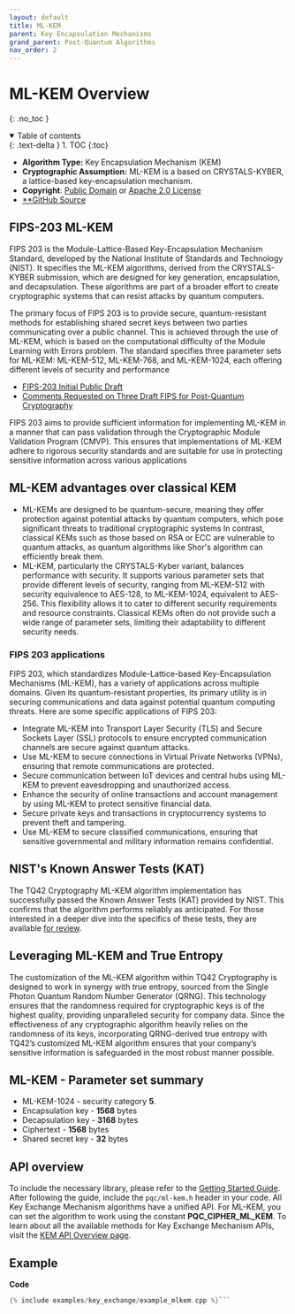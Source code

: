 ```yaml
---
layout: default
title: ML-KEM
parent: Key Encapsulation Mechanisms
grand_parent: Post-Quantum Algorithms
nav_order: 2
---
```


# **ML-KEM Overview**
{: .no_toc }

<details open markdown="block">
  <summary>
    Table of contents
  </summary>
  {: .text-delta }
1. TOC
{:toc}
</details>

- **Algorithm Type:** Key Encapsulation Mechanism (KEM)
- **Cryptographic Assumption:** ML-KEM is a based on CRYSTALS-KYBER, a lattice-based key-encapsulation mechanism.
- **Copyright**:  [Public Domain](https://creativecommons.org/public-domain/cc0/)
or [Apache 2.0 License](https://www.apache.org/licenses/LICENSE-2.0.html)
- [**GitHub Source](https://github.com/terra-quantum-public/tq42-pqc-oss/tree/main/src/mlkem)

## FIPS-203 ML-KEM

FIPS 203 is the Module-Lattice-Based Key-Encapsulation Mechanism Standard, developed by the National Institute of Standards and Technology (NIST). It specifies the ML-KEM algorithms, derived from the CRYSTALS-KYBER submission, which are designed for key generation, encapsulation, and decapsulation. These algorithms are part of a broader effort to create cryptographic systems that can resist attacks by quantum computers.

The primary focus of FIPS 203 is to provide secure, quantum-resistant methods for establishing shared secret keys between two parties communicating over a public channel. This is achieved through the use of ML-KEM, which is based on the computational difficulty of the Module Learning with Errors problem. The standard specifies three parameter sets for ML-KEM: ML-KEM-512, ML-KEM-768, and ML-KEM-1024, each offering different levels of security and performance  
- [FIPS-203 Initial Public Draft](https://csrc.nist.gov/pubs/fips/203/ipd)  
- [Comments Requested on Three Draft FIPS for Post-Quantum Cryptography](https://csrc.nist.gov/News/2023/three-draft-fips-for-post-quantum-cryptography)  

FIPS 203 aims to provide sufficient information for implementing ML-KEM in a manner that can pass validation through the Cryptographic Module Validation Program (CMVP). This ensures that implementations of ML-KEM adhere to rigorous security standards and are suitable for use in protecting sensitive information across various applications

## ML-KEM advantages over classical KEM
- ML-KEMs are designed to be quantum-secure, meaning they offer protection against potential attacks by quantum computers, which pose significant threats to traditional cryptographic systems  In contrast, classical KEMs such as those based on RSA or ECC are vulnerable to quantum attacks, as quantum algorithms like Shor's algorithm can efficiently break them.
- ML-KEM, particularly the CRYSTALS-Kyber variant, balances performance with security. It supports various parameter sets that provide different levels of security, ranging from ML-KEM-512 with security equivalence to AES-128, to ML-KEM-1024, equivalent to AES-256. This flexibility allows it to cater to different security requirements and resource constraints. Classical KEMs often do not provide such a wide range of parameter sets, limiting their adaptability to different security needs.

### FIPS 203 applications

FIPS 203, which standardizes Module-Lattice-based Key-Encapsulation Mechanisms (ML-KEM), has a variety of applications across multiple domains. Given its quantum-resistant properties, its primary utility is in securing communications and data against potential quantum computing threats. Here are some specific applications of FIPS 203:
-   Integrate ML-KEM into Transport Layer Security (TLS) and Secure Sockets Layer (SSL) protocols to ensure encrypted communication channels are secure against quantum attacks.    
-   Use ML-KEM to secure connections in Virtual Private Networks (VPNs), ensuring that remote communications are protected.    
-   Secure communication between IoT devices and central hubs using ML-KEM to prevent eavesdropping and unauthorized access.
-   Enhance the security of online transactions and account management by using ML-KEM to protect sensitive financial data.
-   Secure private keys and transactions in cryptocurrency systems to prevent theft and tampering.
-   Use ML-KEM to secure classified communications, ensuring that sensitive governmental and military information remains confidential.


## NIST's Known Answer Tests (KAT)
The TQ42 Cryptography ML-KEM algorithm implementation has successfully passed the Known Answer Tests (KAT) provided by NIST. This confirms that the algorithm performs reliably as anticipated. For those interested in a deeper dive into the specifics of these tests, they are available [for review](https://github.com/terra-quantum-public/tq42-pqc-oss/tree/main/test/mlkem).

## Leveraging ML-KEM and True Entropy
The customization of the ML-KEM algorithm within TQ42 Cryptography is designed to work in synergy with true entropy, sourced from the Single Photon Quantum Random Number Generator (QRNG). This technology ensures that the randomness required for cryptographic keys is of the highest quality, providing unparalleled security for company data. Since the effectiveness of any cryptographic algorithm heavily relies on the randomness of its keys, incorporating QRNG-derived true entropy with TQ42’s customized ML-KEM algorithm ensures that your company’s sensitive information is safeguarded in the most robust manner possible.

## ML-KEM - Parameter set summary

- ML-KEM-1024 - security category **5**.
- Encapsulation key -  **1568** bytes
- Decapsulation key - **3168** bytes
- Ciphertext - **1568** bytes
- Shared secret key - **32** bytes



## API overview

To include the necessary library, please refer to the [Getting Started Guide](../../getting_started.html).
After following the guide, include the ``pqc/ml-kem.h`` header in your code. All Key Exchange Mechanism algorithms have a unified API. For ML-KEM, you can set the algorithm to work using the constant **PQC_CIPHER_ML_KEM**. To learn about all the available methods for Key Exchange Mechanism APIs, visit the [KEM API Overview page](api.html).


## Example

**Code**

```cpp
{% include examples/key_exchange/example_mlkem.cpp %}```

